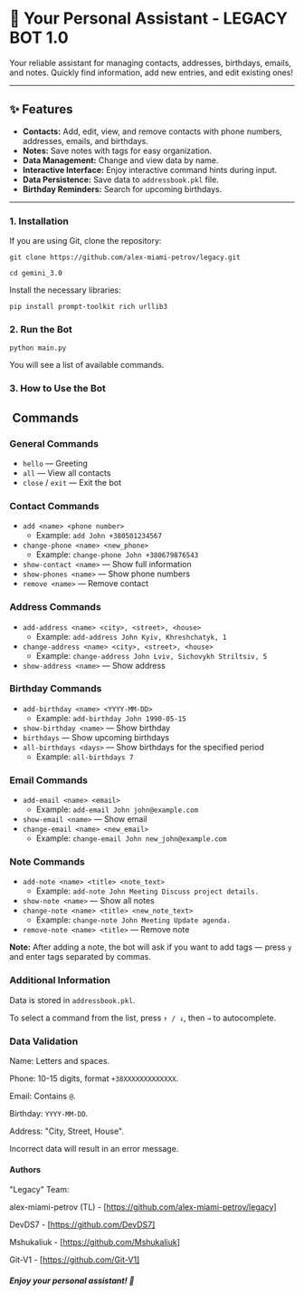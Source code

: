# 🤖 Your Personal Assistant - LEGACY BOT 1.0

Your reliable assistant for managing contacts, addresses, birthdays, emails, and notes. Quickly find information, add new entries, and edit existing ones!

---

## ✨ Features

- **Contacts:** Add, edit, view, and remove contacts with phone numbers, addresses, emails, and birthdays.
- **Notes:** Save notes with tags for easy organization.
- **Data Management:** Change and view data by name.
- **Interactive Interface:** Enjoy interactive command hints during input.
- **Data Persistence:** Save data to `addressbook.pkl` file.
- **Birthday Reminders:** Search for upcoming birthdays.

---

### 1. Installation

If you are using Git, clone the repository:

`git clone https://github.com/alex-miami-petrov/legacy.git`

`cd gemini_3.0`

Install the necessary libraries:

`pip install prompt-toolkit rich urllib3`

### 2. Run the Bot

`python main.py`

You will see a list of available commands.

### 3. How to Use the Bot

## ️ Commands

### General Commands

- `hello` — Greeting
- `all` — View all contacts
- `close` / `exit` — Exit the bot

### Contact Commands

- `add <name> <phone number>`
  - Example: `add John +380501234567`
- `change-phone <name> <new_phone>`
  - Example: `change-phone John +380679876543`
- `show-contact <name>` — Show full information
- `show-phones <name>` — Show phone numbers
- `remove <name>` — Remove contact

### Address Commands

- `add-address <name> <city>, <street>, <house>`
  - Example: `add-address John Kyiv, Khreshchatyk, 1`
- `change-address <name> <city>, <street>, <house>`
  - Example: `change-address John Lviv, Sichovykh Striltsiv, 5`
- `show-address <name>` — Show address

### Birthday Commands

- `add-birthday <name> <YYYY-MM-DD>`
  - Example: `add-birthday John 1990-05-15`
- `show-birthday <name>` — Show birthday
- `birthdays` — Show upcoming birthdays
- `all-birthdays <days>` — Show birthdays for the specified period
  - Example: `all-birthdays 7`

### Email Commands

- `add-email <name> <email>`
  - Example: `add-email John john@example.com`
- `show-email <name>` — Show email
- `change-email <name> <new_email>`
  - Example: `change-email John new_john@example.com`

### Note Commands

- `add-note <name> <title> <note_text>`
  - Example: `add-note John Meeting Discuss project details.`
- `show-note <name>` — Show all notes
- `change-note <name> <title> <new_note_text>`
  - Example: `change-note John Meeting Update agenda.`
- `remove-note <name> <title>` — Remove note

**Note:** After adding a note, the bot will ask if you want to add tags — press `y` and enter tags separated by commas.

### Additional Information

Data is stored in `addressbook.pkl`.

To select a command from the list, press `↑ / ↓`, then `→` to autocomplete.

### Data Validation

Name: Letters and spaces.

Phone: 10-15 digits, format `+38XXXXXXXXXXXXX`.

Email: Contains `@`.

Birthday: `YYYY-MM-DD`.

Address: "City, Street, House".

Incorrect data will result in an error message.

#### Authors

"Legacy" Team:

alex-miami-petrov (TL) - [https://github.com/alex-miami-petrov/legacy]

DevDS7 - [https://github.com/DevDS7]

Mshukaliuk - [https://github.com/Mshukaliuk]

Git-V1 - [https://github.com/Git-V1]

##### Enjoy your personal assistant! 🎉
